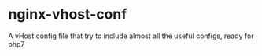 # nginx-vhost-conf
A vHost config file that try to include almost all the useful configs, ready for php7
